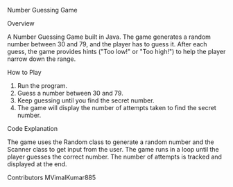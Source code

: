 Number Guessing Game

Overview

A Number Guessing Game built in Java. The game generates a random number between 30 and 79, and the player has to guess it. After each guess, the game provides hints ("Too low!" or "Too high!") to help the player narrow down the range.

How to Play

1. Run the program.
2. Guess a number between 30 and 79.
3. Keep guessing until you find the secret number.
4. The game will display the number of attempts taken to find the secret number.

Code Explanation

The game uses the Random class to generate a random number and the Scanner class to get input from the user. The game runs in a loop until the player guesses the correct number. The number of attempts is tracked and displayed at the end.

Contributors
MVimalKumar885
